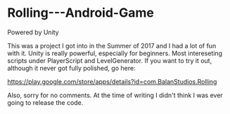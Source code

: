# Rolling---Android-Game
Powered by Unity

This was a project I got into in the Summer of 2017 and I had a lot of fun with it. Unity is really powerful, especially for beginners. Most intereseting scripts under PlayerScript and LevelGenerator. If you want to try it out, although it never got fully polished, go here:

https://play.google.com/store/apps/details?id=com.BalanStudios.Rolling

Also, sorry for no comments. At the time of writing I didn't think I was ever going to release the code.
